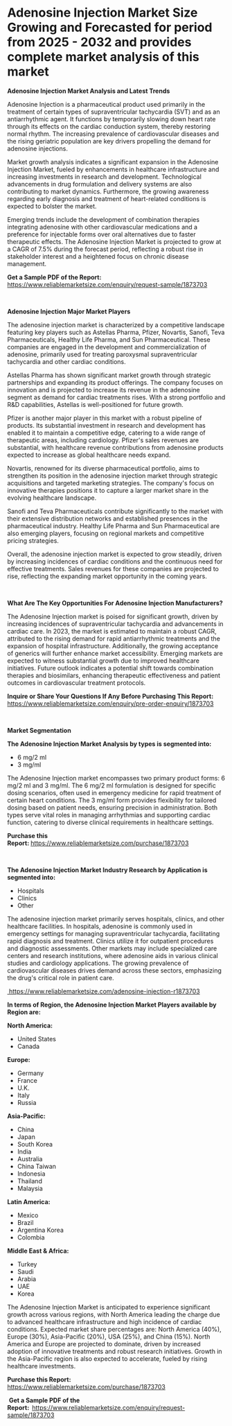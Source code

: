 <p><h1>Adenosine Injection Market Size Growing and Forecasted for period from 2025 - 2032 and provides complete market analysis of this market</h1></p><p><strong>Adenosine Injection Market Analysis and Latest Trends</strong></p>
<p><p>Adenosine Injection is a pharmaceutical product used primarily in the treatment of certain types of supraventricular tachycardia (SVT) and as an antiarrhythmic agent. It functions by temporarily slowing down heart rate through its effects on the cardiac conduction system, thereby restoring normal rhythm. The increasing prevalence of cardiovascular diseases and the rising geriatric population are key drivers propelling the demand for adenosine injections.</p><p>Market growth analysis indicates a significant expansion in the Adenosine Injection Market, fueled by enhancements in healthcare infrastructure and increasing investments in research and development. Technological advancements in drug formulation and delivery systems are also contributing to market dynamics. Furthermore, the growing awareness regarding early diagnosis and treatment of heart-related conditions is expected to bolster the market.</p><p>Emerging trends include the development of combination therapies integrating adenosine with other cardiovascular medications and a preference for injectable forms over oral alternatives due to faster therapeutic effects. The Adenosine Injection Market is projected to grow at a CAGR of 7.5% during the forecast period, reflecting a robust rise in stakeholder interest and a heightened focus on chronic disease management.</p></p>
<p><strong>Get a Sample PDF of the Report:&nbsp;</strong> <a href="https://www.reliablemarketsize.com/enquiry/request-sample/1873703?utm_campaign=1845&utm_medium=2&utm_source=Github&utm_content=ia&utm_term=19042025&utm_id=adenosine-injection">https://www.reliablemarketsize.com/enquiry/request-sample/1873703</a></p>
<p>&nbsp;</p>
<p><strong>Adenosine Injection Major Market Players</strong></p>
<p><p>The adenosine injection market is characterized by a competitive landscape featuring key players such as Astellas Pharma, Pfizer, Novartis, Sanofi, Teva Pharmaceuticals, Healthy Life Pharma, and Sun Pharmaceutical. These companies are engaged in the development and commercialization of adenosine, primarily used for treating paroxysmal supraventricular tachycardia and other cardiac conditions.</p><p>Astellas Pharma has shown significant market growth through strategic partnerships and expanding its product offerings. The company focuses on innovation and is projected to increase its revenue in the adenosine segment as demand for cardiac treatments rises. With a strong portfolio and R&D capabilities, Astellas is well-positioned for future growth.</p><p>Pfizer is another major player in this market with a robust pipeline of products. Its substantial investment in research and development has enabled it to maintain a competitive edge, catering to a wide range of therapeutic areas, including cardiology. Pfizer's sales revenues are substantial, with healthcare revenue contributions from adenosine products expected to increase as global healthcare needs expand.</p><p>Novartis, renowned for its diverse pharmaceutical portfolio, aims to strengthen its position in the adenosine injection market through strategic acquisitions and targeted marketing strategies. The company's focus on innovative therapies positions it to capture a larger market share in the evolving healthcare landscape.</p><p>Sanofi and Teva Pharmaceuticals contribute significantly to the market with their extensive distribution networks and established presences in the pharmaceutical industry. Healthy Life Pharma and Sun Pharmaceutical are also emerging players, focusing on regional markets and competitive pricing strategies.</p><p>Overall, the adenosine injection market is expected to grow steadily, driven by increasing incidences of cardiac conditions and the continuous need for effective treatments. Sales revenues for these companies are projected to rise, reflecting the expanding market opportunity in the coming years.</p></p>
<p>&nbsp;</p>
<p><strong>What Are The Key Opportunities For Adenosine Injection Manufacturers?</strong></p>
<p><p>The Adenosine Injection market is poised for significant growth, driven by increasing incidences of supraventricular tachycardia and advancements in cardiac care. In 2023, the market is estimated to maintain a robust CAGR, attributed to the rising demand for rapid antiarrhythmic treatments and the expansion of hospital infrastructure. Additionally, the growing acceptance of generics will further enhance market accessibility. Emerging markets are expected to witness substantial growth due to improved healthcare initiatives. Future outlook indicates a potential shift towards combination therapies and biosimilars, enhancing therapeutic effectiveness and patient outcomes in cardiovascular treatment protocols.</p></p>
<p><strong>Inquire or Share Your Questions If Any Before Purchasing This Report:</strong> <a href="https://www.reliablemarketsize.com/enquiry/pre-order-enquiry/1873703?utm_campaign=1845&utm_medium=2&utm_source=Github&utm_content=ia&utm_term=19042025&utm_id=adenosine-injection">https://www.reliablemarketsize.com/enquiry/pre-order-enquiry/1873703</a></p>
<p>&nbsp;</p>
<p><strong>Market Segmentation</strong></p>
<p><strong>The Adenosine Injection Market Analysis by types is segmented into:</strong></p>
<p><ul><li>6 mg/2 ml</li><li>3 mg/ml</li></ul></p>
<p><p>The Adenosine Injection market encompasses two primary product forms: 6 mg/2 ml and 3 mg/ml. The 6 mg/2 ml formulation is designed for specific dosing scenarios, often used in emergency medicine for rapid treatment of certain heart conditions. The 3 mg/ml form provides flexibility for tailored dosing based on patient needs, ensuring precision in administration. Both types serve vital roles in managing arrhythmias and supporting cardiac function, catering to diverse clinical requirements in healthcare settings.</p></p>
<p><strong>Purchase this Report:&nbsp;</strong><a href="https://www.reliablemarketsize.com/purchase/1873703?utm_campaign=1845&utm_medium=2&utm_source=Github&utm_content=ia&utm_term=19042025&utm_id=adenosine-injection">https://www.reliablemarketsize.com/purchase/1873703</a></p>
<p>&nbsp;</p>
<p><strong>The Adenosine Injection Market Industry Research by Application is segmented into:</strong></p>
<p><ul><li>Hospitals</li><li>Clinics</li><li>Other</li></ul></p>
<p><p>The adenosine injection market primarily serves hospitals, clinics, and other healthcare facilities. In hospitals, adenosine is commonly used in emergency settings for managing supraventricular tachycardia, facilitating rapid diagnosis and treatment. Clinics utilize it for outpatient procedures and diagnostic assessments. Other markets may include specialized care centers and research institutions, where adenosine aids in various clinical studies and cardiology applications. The growing prevalence of cardiovascular diseases drives demand across these sectors, emphasizing the drug's critical role in patient care.</p></p>
<p><a href="https://www.reliablemarketsize.com/adenosine-injection-r1873703?utm_campaign=1845&utm_medium=2&utm_source=Github&utm_content=ia&utm_term=19042025&utm_id=adenosine-injection">&nbsp;https://www.reliablemarketsize.com/adenosine-injection-r1873703</a></p>
<p><strong>In terms of Region, the Adenosine Injection Market Players available by Region are:</strong></p>
<p>
    <p> <strong> North America: </strong>
        <ul>
            <li>United States</li>
            <li>Canada</li>
        </ul>
        </p> 
    <p> <strong> Europe: </strong>
        <ul>
            <li>Germany</li>
            <li>France</li>
            <li>U.K.</li>
            <li>Italy</li>
            <li>Russia</li>
        </ul>
        </p> 
    <p> <strong> Asia-Pacific: </strong>
        <ul>
            <li>China</li>
            <li>Japan</li>
            <li>South Korea</li>
            <li>India</li>
            <li>Australia</li>
            <li>China Taiwan</li>
            <li>Indonesia</li>
            <li>Thailand</li>
            <li>Malaysia</li>
        </ul>
        </p> 
    <p> <strong> Latin America: </strong>
        <ul>
            <li>Mexico</li>
            <li>Brazil</li>
            <li>Argentina Korea</li>
            <li>Colombia</li>
        </ul>
        </p> 
    <p> <strong> Middle East & Africa: </strong>
        <ul>
            <li>Turkey</li>
            <li>Saudi</li>
            <li>Arabia</li>
            <li>UAE</li>
            <li>Korea</li>
        </ul>
    </p>
    </p>
<p><p>The Adenosine Injection Market is anticipated to experience significant growth across various regions, with North America leading the charge due to advanced healthcare infrastructure and high incidence of cardiac conditions. Expected market share percentages are: North America (40%), Europe (30%), Asia-Pacific (20%), USA (25%), and China (15%). North America and Europe are projected to dominate, driven by increased adoption of innovative treatments and robust research initiatives. Growth in the Asia-Pacific region is also expected to accelerate, fueled by rising healthcare investments.</p></p>
<p><strong>Purchase this Report: </strong><a href="https://www.reliablemarketsize.com/purchase/1873703?utm_campaign=1845&utm_medium=2&utm_source=Github&utm_content=ia&utm_term=19042025&utm_id=adenosine-injection">https://www.reliablemarketsize.com/purchase/1873703</a></p>
<p>&nbsp;<strong>Get a Sample PDF of the Report:&nbsp;&nbsp;</strong><a href="https://www.reliablemarketsize.com/enquiry/request-sample/1873703?utm_campaign=1845&utm_medium=2&utm_source=Github&utm_content=ia&utm_term=19042025&utm_id=adenosine-injection">https://www.reliablemarketsize.com/enquiry/request-sample/1873703</a></p>
<p><strong></strong></p>
<p><p></p><p></p><p></p></p>